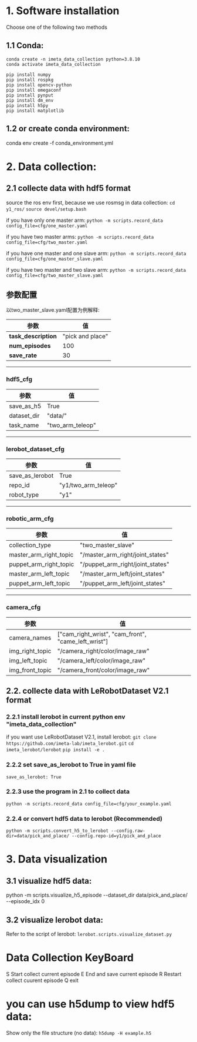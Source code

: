 # 1. Software installation
Choose one of the following two methods
## 1.1 Conda:
    conda create -n imeta_data_collection python=3.8.10
    conda activate imeta_data_collection
    
    pip install numpy
    pip install rospkg
    pip install opencv-python
    pip install omegaconf
    pip install pynput
    pip install dm_env
    pip install h5py
    pip install matplotlib

## 1.2 or create conda environment:
conda env create -f conda_environment.yml

# 2. Data collection:
## 2.1 collecte data with hdf5 format

source the ros env first, because we use rosmsg in data collection:
`cd y1_ros/`
`source devel/setup.bash`

if you have only one master arm:
`python -m scripts.record_data config_file=cfg/one_master.yaml`

if you have two master arms:
`python -m scripts.record_data config_file=cfg/two_master.yaml`

if you have one master and one slave arm:
`python -m scripts.record_data config_file=cfg/one_master_slave.yaml`

if you have two master and two slave arm:
`python -m scripts.record_data config_file=cfg/two_master_slave.yaml`

## 参数配置
以two_master_slave.yaml配置为例解释:

| 参数 | 值 |
|---|---|
| **task_description** | "pick and place" |
| **num_episodes** | 100 |
| **save_rate** | 30 |

---

### hdf5_cfg

| 参数 | 值 |
|---|---|
| save_as_h5 | True |
| dataset_dir | "data/" |
| task_name | "two_arm_teleop" |

---

### lerobot_dataset_cfg

| 参数 | 值 |
|---|---|
| save_as_lerobot | True |
| repo_id | "y1/two_arm_teleop" |
| robot_type | "y1" |

---

### robotic_arm_cfg

| 参数 | 值 |
|---|---|
| collection_type | "two_master_slave" |
| master_arm_right_topic | "/master_arm_right/joint_states" |
| puppet_arm_right_topic | "/puppet_arm_right/joint_states" |
| master_arm_left_topic | "/master_arm_left/joint_states" |
| puppet_arm_left_topic | "/puppet_arm_left/joint_states" |

---

### camera_cfg

| 参数 | 值 |
|---|---|
| camera_names | ["cam_right_wrist", "cam_front", "came_left_wrist"] |
| img_right_topic | "/camera_right/color/image_raw" |
| img_left_topic | "/camera_left/color/image_raw" |
| img_front_topic | "/camera_front/color/image_raw" |


## 2.2. collecte data with LeRobotDataset V2.1 format

### 2.2.1 install lerobot in current python env "imeta_data_collection"
  if you want use LeRobotDataset V2.1, install lerobot:
`git clone https://github.com/imeta-lab/imeta_lerobot.git`
`cd imeta_lerobot/lerobot`
`pip install -e .`

### 2.2.2 set save_as_lerobot to True in yaml file
`save_as_lerobot: True`

### 2.2.3 use the program in 2.1 to collect data
`python -m scripts.record_data config_file=cfg/your_example.yaml`

### 2.2.4 or convert hdf5 data to lerobot (Recommended)
`python -m scripts.convert_h5_to_lerobot --config.raw-dir=data/pick_and_place/ --config.repo-id=y1/pick_and_place`

# 3. Data visualization
## 3.1 visualize hdf5 data:
python -m scripts.visualize_h5_episode --dataset_dir data/pick_and_place/ --episode_idx 0

## 3.2 visualize lerobot data:
Refer to the script of lerobot: 
`lerobot.scripts.visualize_dataset.py`

# Data Collection KeyBoard
S Start collect current episode
E End and save current episode
R Restart collect cuurent episode
Q exit

# you can use h5dump to view hdf5 data: 
Show only the file structure (no data):
`h5dump -H example.h5`